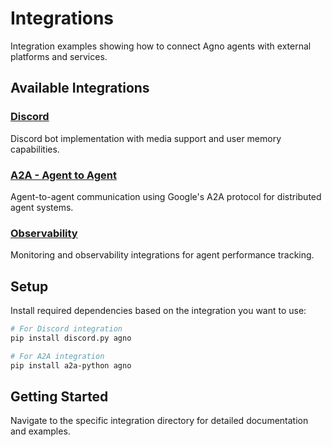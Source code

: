 # Integrations

Integration examples showing how to connect Agno agents with external platforms and services.


## Available Integrations

### [Discord](./discord/)
Discord bot implementation with media support and user memory capabilities.

### [A2A - Agent to Agent](./a2a/)
Agent-to-agent communication using Google's A2A protocol for distributed agent systems.

### [Observability](./observability/)
Monitoring and observability integrations for agent performance tracking.

## Setup

Install required dependencies based on the integration you want to use:

```bash
# For Discord integration
pip install discord.py agno

# For A2A integration
pip install a2a-python agno
```

## Getting Started

Navigate to the specific integration directory for detailed documentation and examples.